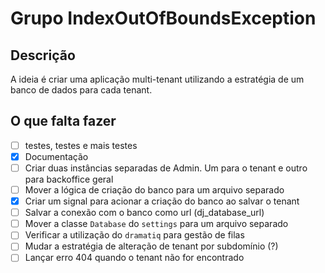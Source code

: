 # Grupo IndexOutOfBoundsException

## Descrição

A ideia é criar uma aplicação multi-tenant utilizando a estratégia de um banco de dados para cada tenant.

## O que falta fazer

- [ ] testes, testes e mais testes
- [x] Documentação
- [ ] Criar duas instâncias separadas de Admin. Um para o tenant e outro para backoffice geral
- [ ] Mover a lógica de criação do banco para um arquivo separado
- [x] Criar um signal para acionar a criação do banco ao salvar o tenant
- [ ] Salvar a conexão com o banco como url (dj_database_url)
- [ ] Mover a classe `Database` do `settings` para um arquivo separado
- [ ] Verificar a utilização do `dramatiq` para gestão de filas
- [ ] Mudar a estratégia de alteração de tenant por subdomínio (?)
- [ ] Lançar erro 404 quando o tenant não for encontrado
